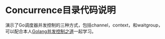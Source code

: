 # Concurrence目录代码说明

演示了Go调度器并发控制的三种方式，包括channel，context，和waitgroup，可以配合本人[Golang并发控制之道](https://bettertxt.top/post/golang-concurrent/)一起学习。

